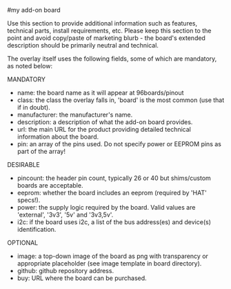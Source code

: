<!--
---
name: My Add-on Board
class: board
type: other
formfactor: Custom
manufacturer: Company
description: An add-on board for 96Boards
url: https://my-addon-board.com
github: https://github.com/my-addon-board-repo.com
schematic: https://my-addon-board-schematic.com
buy: http://buy-my-addon-board.com
image: 'image.png'
pincount: 40
power:
  '':
  '':
ground:
  '1':
  '2':
  '39':
  '40':
pin:

-->
#my add-on board

Use this section to provide additional information such as features, technical parts, install requirements, etc. Please keep this section to the point and avoid copy/paste of marketing blurb - the board's extended description should be primarily neutral and technical.

The overlay itself uses the following fields, some of which are mandatory, as noted below:

MANDATORY
* name: the board name as it will appear at 96boards/pinout
* class: the class the overlay falls in, 'board' is the most common (use that if in doubt).
* manufacturer: the manufacturer's name.
* description: a description of what the add-on board provides.
* url: the main URL for the product providing detailed technical information about the board.
* pin: an array of the pins used. Do not specify power or EEPROM pins as part of the array!

DESIRABLE
* pincount: the header pin count, typically 26 or 40 but shims/custom boards are acceptable.
* eeprom: whether the board includes an eeprom (required by 'HAT' specs!).
* power: the supply logic required by the board. Valid values are 'external', '3v3', '5v' and '3v3,5v'.
* i2c: if the board uses i2c, a list of the bus address(es) and device(s) identification.

OPTIONAL
* image: a top-down image of the board as png with transparency or appropriate placeholder (see image template in board directory).
* github: github repository address.
* buy: URL where the board can be purchased.
